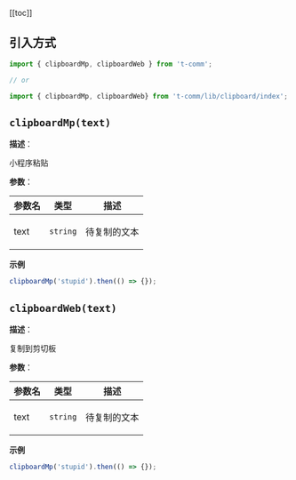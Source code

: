 [[toc]]

## 引入方式

```ts
import { clipboardMp, clipboardWeb } from 't-comm';

// or

import { clipboardMp, clipboardWeb} from 't-comm/lib/clipboard/index';
```


## `clipboardMp(text)` 


**描述**：<p>小程序粘贴</p>

**参数**：


| 参数名 | 类型 | 描述 |
| --- | --- | --- |
| text | <code>string</code> | <p>待复制的文本</p> |



**示例**

```ts
clipboardMp('stupid').then(() => {});
```
<a name="clipboardWeb"></a>

## `clipboardWeb(text)` 


**描述**：<p>复制到剪切板</p>

**参数**：


| 参数名 | 类型 | 描述 |
| --- | --- | --- |
| text | <code>string</code> | <p>待复制的文本</p> |



**示例**

```ts
clipboardMp('stupid').then(() => {});
```
